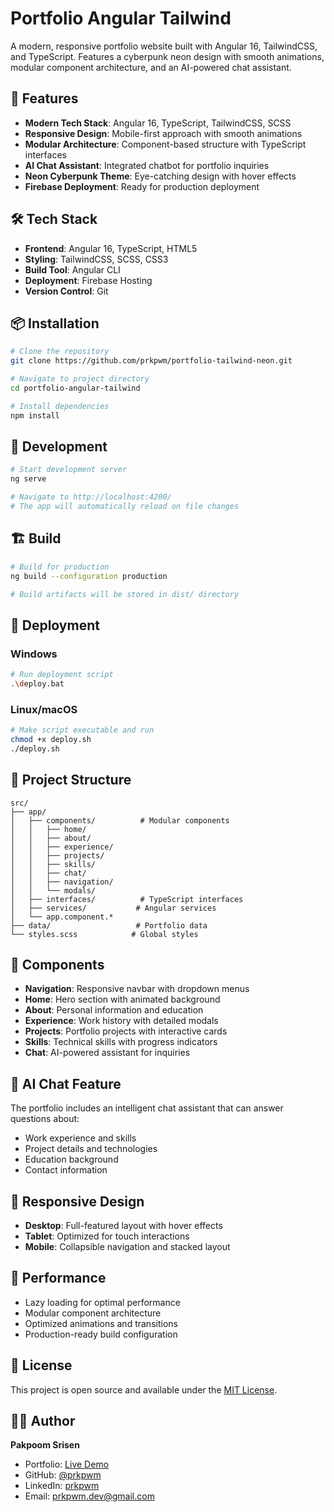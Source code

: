 # Portfolio Angular Tailwind

A modern, responsive portfolio website built with Angular 16, TailwindCSS, and TypeScript. Features a cyberpunk neon design with smooth animations, modular component architecture, and an AI-powered chat assistant.

## 🚀 Features

- **Modern Tech Stack**: Angular 16, TypeScript, TailwindCSS, SCSS
- **Responsive Design**: Mobile-first approach with smooth animations
- **Modular Architecture**: Component-based structure with TypeScript interfaces
- **AI Chat Assistant**: Integrated chatbot for portfolio inquiries
- **Neon Cyberpunk Theme**: Eye-catching design with hover effects
- **Firebase Deployment**: Ready for production deployment

## 🛠️ Tech Stack

- **Frontend**: Angular 16, TypeScript, HTML5
- **Styling**: TailwindCSS, SCSS, CSS3
- **Build Tool**: Angular CLI
- **Deployment**: Firebase Hosting
- **Version Control**: Git

## 📦 Installation

```bash
# Clone the repository
git clone https://github.com/prkpwm/portfolio-tailwind-neon.git

# Navigate to project directory
cd portfolio-angular-tailwind

# Install dependencies
npm install
```

## 🔧 Development

```bash
# Start development server
ng serve

# Navigate to http://localhost:4200/
# The app will automatically reload on file changes
```

## 🏗️ Build

```bash
# Build for production
ng build --configuration production

# Build artifacts will be stored in dist/ directory
```

## 🚀 Deployment

### Windows
```bash
# Run deployment script
.\deploy.bat
```

### Linux/macOS
```bash
# Make script executable and run
chmod +x deploy.sh
./deploy.sh
```

## 📁 Project Structure

```
src/
├── app/
│   ├── components/          # Modular components
│   │   ├── home/
│   │   ├── about/
│   │   ├── experience/
│   │   ├── projects/
│   │   ├── skills/
│   │   ├── chat/
│   │   ├── navigation/
│   │   └── modals/
│   ├── interfaces/          # TypeScript interfaces
│   ├── services/           # Angular services
│   └── app.component.*
├── data/                   # Portfolio data
└── styles.scss            # Global styles
```

## 🎨 Components

- **Navigation**: Responsive navbar with dropdown menus
- **Home**: Hero section with animated background
- **About**: Personal information and education
- **Experience**: Work history with detailed modals
- **Projects**: Portfolio projects with interactive cards
- **Skills**: Technical skills with progress indicators
- **Chat**: AI-powered assistant for inquiries

## 🤖 AI Chat Feature

The portfolio includes an intelligent chat assistant that can answer questions about:
- Work experience and skills
- Project details and technologies
- Education background
- Contact information

## 📱 Responsive Design

- **Desktop**: Full-featured layout with hover effects
- **Tablet**: Optimized for touch interactions
- **Mobile**: Collapsible navigation and stacked layout

## 🎯 Performance

- Lazy loading for optimal performance
- Modular component architecture
- Optimized animations and transitions
- Production-ready build configuration

## 📄 License

This project is open source and available under the [MIT License](LICENSE).

## 👨‍💻 Author

**Pakpoom Srisen**
- Portfolio: [Live Demo](https://portfolio-tailwind-neon.web.app)
- GitHub: [@prkpwm](https://github.com/prkpwm)
- LinkedIn: [prkpwm](https://linkedin.com/in/prkpwm)
- Email: prkpwm.dev@gmail.com
